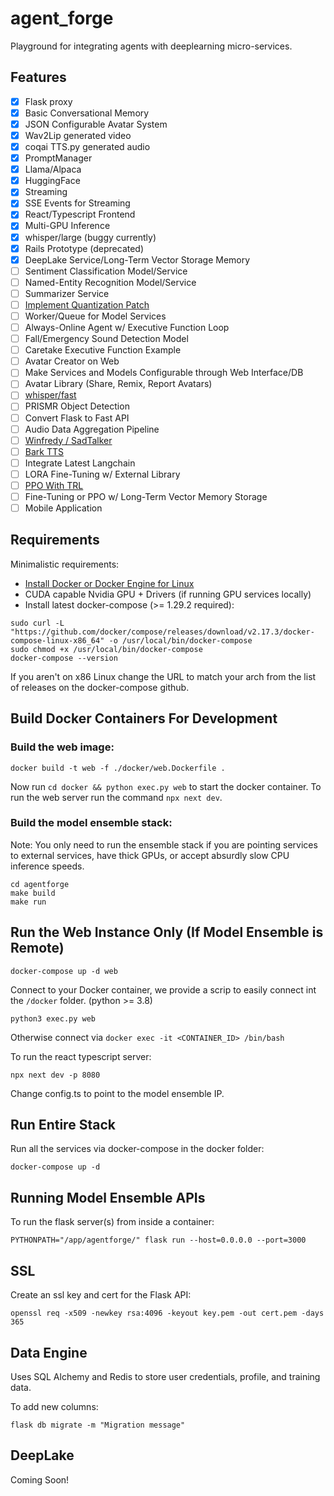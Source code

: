 # agent_forge

Playground for integrating agents with deeplearning micro-services.

## Features
- [x] Flask proxy
- [x] Basic Conversational Memory
- [x] JSON Configurable Avatar System
- [x] Wav2Lip generated video
- [x] coqai TTS.py generated audio
- [x] PromptManager
- [x] Llama/Alpaca
- [x] HuggingFace
- [x] Streaming
- [x] SSE Events for Streaming
- [x] React/Typescript Frontend
- [x] Multi-GPU Inference
- [x] whisper/large (buggy currently)
- [x] Rails Prototype (deprecated)
- [x] DeepLake Service/Long-Term Vector Storage Memory
- [ ] Sentiment Classification Model/Service
- [ ] Named-Entity Recognition Model/Service
- [ ] Summarizer Service
- [ ] [Implement Quantization Patch](https://github.com/oobabooga/text-generation-webui/blob/main/modules/models.py)
- [ ] Worker/Queue for Model Services
- [ ] Always-Online Agent w/ Executive Function Loop
- [ ] Fall/Emergency Sound Detection Model
- [ ] Caretake Executive Function Example
- [ ] Avatar Creator on Web
- [ ] Make Services and Models Configurable through Web Interface/DB
- [ ] Avatar Library (Share, Remix, Report Avatars)
- [ ] [whisper/fast](https://github.com/sanchit-gandhi/whisper-jax)
- [ ] PRISMR Object Detection
- [ ] Convert Flask to Fast API
- [ ] Audio Data Aggregation Pipeline
- [ ] [Winfredy / SadTalker](https://github.com/Winfredy/SadTalker)
- [ ] [Bark TTS](https://github.com/suno-ai/bark)
- [ ] Integrate Latest Langchain
- [ ] LORA Fine-Tuning w/ External Library
- [ ] [PPO With TRL](https://github.com/lvwerra/trl)
- [ ] Fine-Tuning or PPO w/ Long-Term Vector Memory Storage
- [ ] Mobile Application

## Requirements

Minimalistic requirements:

- [Install Docker or Docker Engine for Linux](https://docs.docker.com/get-docker/)
- CUDA capable Nvidia GPU + Drivers (if running GPU services locally)
- Install latest docker-compose (>= 1.29.2 required):

```
sudo curl -L "https://github.com/docker/compose/releases/download/v2.17.3/docker-compose-linux-x86_64" -o /usr/local/bin/docker-compose
sudo chmod +x /usr/local/bin/docker-compose
docker-compose --version
```

If you aren't on x86 Linux change the URL to match your arch from the list of releases on the docker-compose github.

## Build Docker Containers For Development

### Build the web image:

```
docker build -t web -f ./docker/web.Dockerfile .
```
Now run `cd docker && python exec.py web` to start the docker container. To run the web server run the command `npx next dev`.

### Build the model ensemble stack:

Note: You only need to run the ensemble stack if you are pointing services to external services, have thick GPUs, or accept absurdly slow CPU inference speeds.

```
cd agentforge
make build
make run
```
## Run the Web Instance Only (If Model Ensemble is Remote)

`docker-compose up -d web`

Connect to your Docker container, we provide a scrip to easily connect int the `/docker` folder. (python >= 3.8)

`python3 exec.py web`

Otherwise connect via `docker exec -it <CONTAINER_ID> /bin/bash`

To run the react typescript server:

```npx next dev -p 8080```

Change config.ts to point to the model ensemble IP.

## Run Entire Stack

Run all the services via docker-compose in the docker folder:

```docker-compose up -d```

## Running Model Ensemble APIs

To run the flask server(s) from inside a container:

```PYTHONPATH="/app/agentforge/" flask run --host=0.0.0.0 --port=3000```

## SSL

Create an ssl key and cert for the Flask API:

```openssl req -x509 -newkey rsa:4096 -keyout key.pem -out cert.pem -days 365```

## Data Engine

Uses SQL Alchemy and Redis to store user credentials, profile, and training data.

To add new columns:

```flask db migrate -m "Migration message"```

## DeepLake

Coming Soon!
